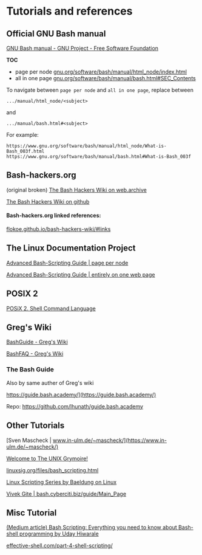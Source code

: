 # Tutorials and references



## Official GNU Bash manual

[GNU Bash manual - GNU Project - Free Software Foundation](https://www.gnu.org/software/bash/manual/) 

**TOC** 

-  page per node [ gnu.org/software/bash/manual/html_node/index.html](https://www.gnu.org/software/bash/manual/html_node/index.html#SEC_Contents) 
-  all in one page [gnu.org/software/bash/manual/bash.html#SEC_Contents](https://www.gnu.org/software/bash/manual/bash.html#SEC_Contents) 



To navigate between `page per node` and `all in one page`, replace between

``` 
.../manual/html_node/<subject>
```

and

```
.../manual/bash.html#<subject>
```

For example: 

```
https://www.gnu.org/software/bash/manual/html_node/What-is-Bash_003f.html
https://www.gnu.org/software/bash/manual/bash.html#What-is-Bash_003f
```



## Bash-hackers.org

(original broken) [The Bash Hackers Wiki on web.archive ](https://web.archive.org/web/20230328220001/https://wiki.bash-hackers.org/start) 

[The Bash Hackers Wiki on github](https://flokoe.github.io/bash-hackers-wiki/) 



#### Bash-hackers.org linked references: 

[flokoe.github.io/bash-hackers-wiki/#links](https://flokoe.github.io/bash-hackers-wiki/#links)



## The Linux Documentation Project 

[Advanced Bash-Scripting Guide | page per node](https://tldp.org/LDP/abs/html/index.html) 

[Advanced Bash-Scripting Guide | entirely on one web page](https://tldp.org/LDP/abs/html/abs-guide.html) 



## POSIX 2

[POSiX 2. Shell Command Language](https://pubs.opengroup.org/onlinepubs/9699919799.2018edition/)



## Greg's Wiki

 [BashGuide - Greg's Wiki](https://mywiki.wooledge.org/BashGuide) 

 [BashFAQ - Greg's Wiki](https://mywiki.wooledge.org/BashFAQ) 



### The Bash Guide

Also by same auther of Greg's wiki

https://guide.bash.academy/](https://guide.bash.academy/) 

Repo: https://github.com/lhunath/guide.bash.academy



## Other Tutorials

[Sven Mascheck | www.in-ulm.de/~mascheck/](https://www.in-ulm.de/~mascheck/) 

[Welcome to The UNIX Grymoire!](https://www.grymoire.com/Unix/) 

[linuxsig.org/files/bash_scripting.html](http://linuxsig.org/files/bash_scripting.html) 

[Linux Scripting Series by Baeldung on Linux](https://www.baeldung.com/linux/linux-scripting-series) 

[Vivek Gite | bash.cyberciti.biz/guide/Main_Page](https://bash.cyberciti.biz/guide/Main_Page) 



## Misc Tutorial

[(Medium article) Bash Scripting: Everything you need to know about Bash-shell programming by Uday Hiwarale ](https://medium.com/sysf/bash-scripting-everything-you-need-to-know-about-bash-shell-programming-cd08595f2fba)

[effective-shell.com/part-4-shell-scripting/](https://effective-shell.com/part-4-shell-scripting/) 



